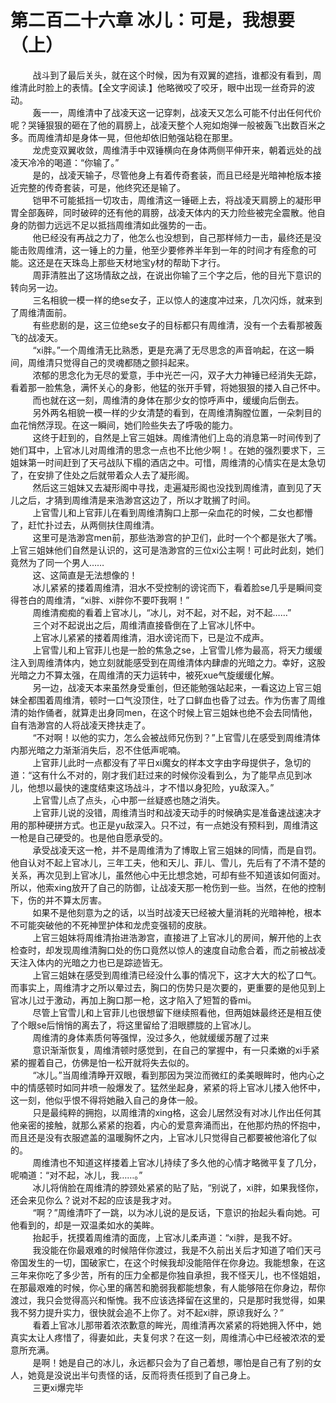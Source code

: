 <h1>第二百二十六章 冰儿：可是，我想要（上）</h1>
<div id="content">&nbsp&nbsp&nbsp&nbsp&nbsp&nbsp&nbsp&nbsp
 战斗到了最后关头，就在这个时候，因为有双翼的遮挡，谁都没有看到，周维清此时脸上的表情。【全文字阅读.】他略微咬了咬牙，眼中出现一丝奇异的波动。
 <br/>&nbsp&nbsp&nbsp&nbsp&nbsp&nbsp&nbsp&nbsp
 轰一一，周维清中了战凌天这一记穿刺，战凌天又怎么可能不付出任何代价呢？哭锤狠狠的砸在了他的肩膀上，战凌天整个人宛如炮弹一般被轰飞出数百米之多。而周维清却是身体一晃，但他却依旧勉强站稳在那里。
 <br/>&nbsp&nbsp&nbsp&nbsp&nbsp&nbsp&nbsp&nbsp
 龙虎变双翼收敛，周维清手中双锤横向在身体两侧平伸开来，朝着远处的战凌天冷冷的喝道：“你输了。”
 <br/>&nbsp&nbsp&nbsp&nbsp&nbsp&nbsp&nbsp&nbsp
 是的，战凌天输子，尽管他身上有着传奇套装，而且已经是光暗神枪版本接近完整的传奇套装，可是，他终究还是输了。
 <br/>&nbsp&nbsp&nbsp&nbsp&nbsp&nbsp&nbsp&nbsp
 铠甲不可能抵挡一切攻击，周维清这一锤砸上去，将战凌天肩膀上的凝形甲胃全部轰碎，同时破碎的还有他的肩膀，战凌天体内的天力险些被完全震散。他自身的防御力远远不足以抵挡周维清如此强势的一击。
 <br/>&nbsp&nbsp&nbsp&nbsp&nbsp&nbsp&nbsp&nbsp
 他已经没有再战之力了，他怎么也没想到，自己那样倾力一击，最终还是没能击败周维清，这一锤上的力量，他至少要修养半年到一年的时间才有痊愈的可能。这还是在天珠岛上那些天材地宝y材的帮助下才行。
 <br/>&nbsp&nbsp&nbsp&nbsp&nbsp&nbsp&nbsp&nbsp
 周菲清胜出了这场情敌之战，在说出你输了三个字之后，他的目光下意识的转向另一边。
 <br/>&nbsp&nbsp&nbsp&nbsp&nbsp&nbsp&nbsp&nbsp
 三名相貌一模一样的绝se女子，正以惊人的速度冲过来，几次闪烁，就来到了周维清面前。
 <br/>&nbsp&nbsp&nbsp&nbsp&nbsp&nbsp&nbsp&nbsp
 有些悲剧的是，这三位绝se女子的目标都只有周维清，没有一个去看那被轰飞的战凌天。
 <br/>&nbsp&nbsp&nbsp&nbsp&nbsp&nbsp&nbsp&nbsp
 “xi胖。”一个周维清无比熟悉，更是充满了无尽思念的声音响起，在这一瞬间，周维清只觉得自己的灵魂都随之颤抖起来。
 <br/>&nbsp&nbsp&nbsp&nbsp&nbsp&nbsp&nbsp&nbsp
 浓郁的思念化为无尽的爱意，手中光芒一闪，双子大力神锤已经消失无踪，看着那一脸焦急，满怀关心的身影，他猛的张开手臂，将她狠狠的搂入自己怀中。
 <br/>&nbsp&nbsp&nbsp&nbsp&nbsp&nbsp&nbsp&nbsp
 而也就在这一刻，周维清的身体在那少女的惊呼声中，缓缓向后倒去。
 <br/>&nbsp&nbsp&nbsp&nbsp&nbsp&nbsp&nbsp&nbsp
 另外两名相貌一模一样的少女清楚的看到，在周维清胸膛位置，一朵刺目的血花悄然浮现。在这一瞬间，她们险些失去了呼吸的能力。
 <br/>&nbsp&nbsp&nbsp&nbsp&nbsp&nbsp&nbsp&nbsp
 这终于赶到的，自然是上官三姐妹。周维清他们上岛的消息第一时间传到了她们耳中，上官冰儿对周维清的思念一点也不比他少啊！。在她的强烈要求下，三姐妹第一时间赶到了天弓战队下榻的酒店之中。可惜，周维清的心情实在是太急切了，在安排了住处之后就带着众人去了凝形阁。
 <br/>&nbsp&nbsp&nbsp&nbsp&nbsp&nbsp&nbsp&nbsp
 然后这三姐妹又去凝形阁中寻找，走遍凝形阁也没找到周维清，直到见了天儿之后，才猜到周维清是来浩渺宫这边了，所以才耽搁了时间。
 <br/>&nbsp&nbsp&nbsp&nbsp&nbsp&nbsp&nbsp&nbsp
 上官雪儿和上官菲儿在看到周维清胸口上那一朵血花的时候，二女也都懵了，赶忙扑过去，从两侧扶住周维清。
 <br/>&nbsp&nbsp&nbsp&nbsp&nbsp&nbsp&nbsp&nbsp
 这里可是浩渺宫men前，那些浩渺宫的护卫们，此时一个个都是张大了嘴。上官三姐妹他们自然是认识的，这可是浩渺宫的三位xi公主啊！可此时此刻，她们竟然为了同一个男人……
 <br/>&nbsp&nbsp&nbsp&nbsp&nbsp&nbsp&nbsp&nbsp
 这、这简直是无法想像的！
 <br/>&nbsp&nbsp&nbsp&nbsp&nbsp&nbsp&nbsp&nbsp
 冰儿紧紧的搂着周维清，泪水不受控制的谤诧而下，看着脸se几乎是瞬间变得苍白的周维清，“xi胖、xi胖你不要吓我啊！”
 <br/>&nbsp&nbsp&nbsp&nbsp&nbsp&nbsp&nbsp&nbsp
 周维清痴痴的看着上官冰儿，“冰儿，对不起，对不起，对不起……”
 <br/>&nbsp&nbsp&nbsp&nbsp&nbsp&nbsp&nbsp&nbsp
 三个对不起说出之后，周维清直接昏倒在了上官冰儿怀中。
 <br/>&nbsp&nbsp&nbsp&nbsp&nbsp&nbsp&nbsp&nbsp
 上官冰儿紧紧的搂着周维清，泪水谤诧而下，已是泣不成声。
 <br/>&nbsp&nbsp&nbsp&nbsp&nbsp&nbsp&nbsp&nbsp
 上官雪儿和上官菲儿也是一脸的焦急之se，上官雪儿修为最高，将天力缓缓注入到周维清体内，她立刻就能感受到在周维清体内肆虐的光暗之力。幸好，这股光暗之力不算太强，在周维清的天力运转中，被死xue气旋缓缓化解。
 <br/>&nbsp&nbsp&nbsp&nbsp&nbsp&nbsp&nbsp&nbsp
 另一边，战凌天本来虽然身受重创，但还能勉强站起来，一看这边上官三姐妹全都围着周维清，顿时一口气没顶住，吐了口鲜血也昏了过去。作为伤害了周维清的始作俑者，就算走出身同men，在这个时候上官三姐妹也绝不会去同情他，自有浩渺宫的人将战凌天搀扶走了。
 <br/>&nbsp&nbsp&nbsp&nbsp&nbsp&nbsp&nbsp&nbsp
 “不对啊！以他的实力，怎么会被战师兄伤到？”上官雪儿在感受到周维清体内那光暗之力渐渐消失后，忍不住低声呢喃。
 <br/>&nbsp&nbsp&nbsp&nbsp&nbsp&nbsp&nbsp&nbsp
 上官菲儿此时一点都没有了平日xi魔女的样本文字由字母提供子，急切的道：“这有什么不对的，刚才我们赶过来的时候你没看到么，为了能早点见到冰儿，他想以最快的速度结柬这场战斗，才不惜以身犯险，yu敌深入。”
 <br/>&nbsp&nbsp&nbsp&nbsp&nbsp&nbsp&nbsp&nbsp
 上官雪儿点了点头，心中那一丝疑惑也随之消失。
 <br/>&nbsp&nbsp&nbsp&nbsp&nbsp&nbsp&nbsp&nbsp
 上官菲儿说的没错，周维清当时和战凌天动手的时候确实是准备速战速决才用的那种硬拼方式。也正是yu敌深入。只不过，有一点她没有预料到，周维清这一枪是自己硬受的。也是他自愿承受的。
 <br/>&nbsp&nbsp&nbsp&nbsp&nbsp&nbsp&nbsp&nbsp
 承受战凌天这一枪，并不是周维清为了博取上官三姐妹的同情，而是自罚。他自认对不起上官冰儿，三年工夫，他和天儿、菲儿、雪儿，先后有了不清不楚的关系，再次见到上官冰儿，虽然他心中无比想念她，可却有些不知道该如何面对。所以，他索xing放开了自己的防御，让战凌天那一枪伤到一些。当然，在他的控制下，伤的并不算太厉害。
 <br/>&nbsp&nbsp&nbsp&nbsp&nbsp&nbsp&nbsp&nbsp
 如果不是他刻意为之的话，以当时战凌天已经被大量消耗的光暗神枪，根本不可能突破他的不死神罡护体和龙虎变强韧的皮肤。
 <br/>&nbsp&nbsp&nbsp&nbsp&nbsp&nbsp&nbsp&nbsp
 上官三姐妹将周维清抬进浩渺宫，直接进了上官冰儿的房间，解开他的上衣检查时，却发现周维清胸口处的伤口竟然以惊人的速度自动愈合着，而之前被战凌天注入体内的光暗之力也已是踪迹皆无。
 <br/>&nbsp&nbsp&nbsp&nbsp&nbsp&nbsp&nbsp&nbsp
 上官三姐妹在感受到周维清已经没什么事的情况下，这才大大的松了口气。而事实上，周维清才之所以晕过去，胸口的伤势只是次要的，更重要的是他见到上官冰儿过于激动，再加上胸口那一枪，这才陷入了短暂的昏mi。
 <br/>&nbsp&nbsp&nbsp&nbsp&nbsp&nbsp&nbsp&nbsp
 尽管上官雪儿和上官菲儿也很想留下继续照看他，但两姐妹最终还是相互使了个眼se后悄悄的离去了，将这里留给了泪眼膘胧的上官冰儿。
 <br/>&nbsp&nbsp&nbsp&nbsp&nbsp&nbsp&nbsp&nbsp
 周维清的身体素质何等强悍，没过多久，他就缓缓苏醒了过来
 <br/>&nbsp&nbsp&nbsp&nbsp&nbsp&nbsp&nbsp&nbsp
 意识渐渐恢复，周维清顿时感觉到，在自己的掌握中，有一只柔嫩的xi手紧紧的握着自己，仿佛是怕一松开就将失去似的。
 <br/>&nbsp&nbsp&nbsp&nbsp&nbsp&nbsp&nbsp&nbsp
 “冰儿。”当周维清睁开双眼，看到那因为哭泣而微红的柔美眼眸时，他内心之中的情感顿时如同井喷一般爆发了。猛然坐起身，紧紧的将上官冰儿搂入他怀中，这一刻，他似乎恨不得将她融入自己的身体一般。
 <br/>&nbsp&nbsp&nbsp&nbsp&nbsp&nbsp&nbsp&nbsp
 只是最纯粹的拥抱，以周维清的xing格，这会儿居然没有对冰儿作出任何其他亲密的接触，就那么紧紧的抱着，内心的爱意奔涌而出，在他那灼热的怀抱中，而且还是没有衣服遮盖的温暖胸怀之内，上官冰儿只觉得自己都要被他溶化了似的。
 <br/>&nbsp&nbsp&nbsp&nbsp&nbsp&nbsp&nbsp&nbsp
 周维清也不知道这样搂着上官冰儿持续了多久他的心情才略微平复了几分，呢喃道：“对不起，冰儿，我……。”
 <br/>&nbsp&nbsp&nbsp&nbsp&nbsp&nbsp&nbsp&nbsp
 冰儿将俏脸在周维清的脖颈处紧紧的贴了贴，“别说了，xi胖，如果我怪你，还会来见你么？说对不起的应该是我才对。
 <br/>&nbsp&nbsp&nbsp&nbsp&nbsp&nbsp&nbsp&nbsp
 “啊？”周维清吓了一跳，以为冰儿说的是反话，下意识的抬起头看向她。可他看到的，却是一双温柔如水的美眸。
 <br/>&nbsp&nbsp&nbsp&nbsp&nbsp&nbsp&nbsp&nbsp
 抬起手，抚摸着周维清的面庞，上官冰儿柔声道：“xi胖，是我不好。
 <br/>&nbsp&nbsp&nbsp&nbsp&nbsp&nbsp&nbsp&nbsp
 我没能在你最艰难的时候陪伴你渡过，我是不久前出关后才知道了咱们天弓帝国发生的一切，国破家亡，在这个时候我却没能陪伴在你身边。我能想象，在这三年来你吃了多少苦，所有的压力全都是你独自承担，我不怪天儿，也不怪姐姐，在那最艰难的时候，你心里的痛苦和脆弱我都能想象，有人能够陪在你身边，帮你渡过，我只会觉得高兴和惭愧。我不应该选择留在这里的，只是那时我觉得，如果我不努力提升实力，很快就会追不上你了。对不起xi胖，原谅我好么？”
 <br/>&nbsp&nbsp&nbsp&nbsp&nbsp&nbsp&nbsp&nbsp
 看着上官冰儿那带着浓浓歉意的眸光，周维清再次紧紧的将她拥入怀中，她真实太让人疼惜了，得妻如此，夫复何求？在这一刻，周维清心中已经被浓浓的爱意所充满。
 <br/>&nbsp&nbsp&nbsp&nbsp&nbsp&nbsp&nbsp&nbsp
 是啊！她是自己的冰儿，永远都只会为了自己着想，哪怕是自己有了别的女人，她竟是没说出半句责怪的话，反而将责任揽到了自己身上。
 <br/>&nbsp&nbsp&nbsp&nbsp&nbsp&nbsp&nbsp&nbsp
 三更xi爆完毕
 <br/>&nbsp&nbsp&nbsp&nbsp&nbsp&nbsp&nbsp&nbsp
 <br/>&nbsp&nbsp&nbsp&nbsp&nbsp&nbsp&nbsp&nbsp
</div>
